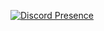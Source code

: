 [![Discord Presence](https://lanyard-profile-readme.vercel.app/api/:id)](https://discord.com/users/644588418382430208)
